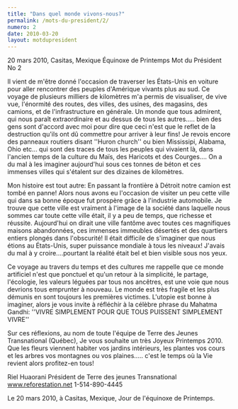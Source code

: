```yaml
---
title: "Dans quel monde vivons-nous?"
permalink: /mots-du-president/2/
numero: 2
date: 2010-03-20
layout: motdupresident
---
```

20 mars 2010, Casitas, Mexique
Équinoxe de Printemps
Mot du Président No 2

Il vient de m'être donné l'occasion de traverser les États-Unis en voiture pour aller rencontrer des peuples d'Amérique vivants plus au sud. Ce voyage de plusieurs milliers de kilomètres m'a permis de visualiser, de vive vue, l'énormité des routes, des villes, des usines, des magasins, des camions, et de l'infrastructure en générale. Un monde que tous admirent, qui nous paraît extraordinaire et au dessus de tous les autres..... bien des gens sont d'accord avec moi pour dire que ceci n'est que le reflet de la destruction qu'ils ont dû commettre pour arriver à leur fins! Je revois encore des panneaux routiers disant ''Huron church'' ou bien Mississipi, Alabama, Ohio etc... qui sont des traces de tous les peuples qui vivaient là, dans l'ancien temps de la culture du Maïs, des Haricots et des Courges.... On a du mal à les imaginer aujourd'hui sous ces tonnes de béton et ces immenses villes qui s'étalent sur des dizaines de kilomètres.

Mon histoire est tout autre: En passant la frontière à Détroit notre camion est tombé en panne! Alors nous avons eu l'occasion de visiter un peu cette ville qui dans sa bonne époque fut prospère grâce à l'industrie automobile. Je trouve que cette ville est vraiment à l'image de la société dans laquelle nous sommes car toute cette ville était, il y a peu de temps, que richesse et réussite. Aujourd'hui on dirait une ville fantôme avec toutes ces magnifiques maisons abandonnées, ces immenses immeubles désertés et des quartiers entiers plongés dans l'obscurité! Il était difficile de s'imaginer que nous étions au États-Unis, super puissance mondiale à tous les niveaux! J'avais du mal à y croire....pourtant la réalité était bel et bien visible sous nos yeux.

Ce voyage au travers du temps et des cultures me rappelle que ce monde artificiel n'est que ponctuel et qu'un retour à la simplicité, le partage, l'écologie, les valeurs léguées par tous nos ancêtres, est une voie que nous devrions tous emprunter à nouveau. Le monde est très fragile et les plus démunis en sont toujours les premières victimes. L'utopie est bonne à imaginer, alors je vous invite à réfléchir à la célèbre phrase du Mahatma Gandhi: ''VIVRE SIMPLEMENT POUR QUE TOUS PUISSENT SIMPLEMENT VIVRE''

Sur ces réflexions, au nom de toute l'équipe de Terre des Jeunes Transnational (Québec), Je vous souhaite un très Joyeux Printemps 2010. Que les fleurs viennent habiter vos jardins intérieurs, les plantes vos cours et les arbres vos montagnes ou vos plaines..... c'est le temps où la Vie revient alors profitez-en tous!

Riel Huaorani
Président de Terre des jeunes Transnational
www.reforestation.net
1-514-890-4445

Le 20 mars 2010, à Casitas, Mexique, Jour de l'équinoxe de Printemps.
